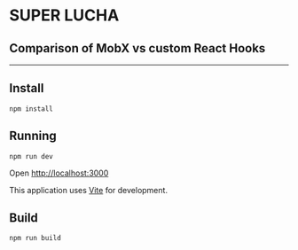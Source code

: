 # SUPER LUCHA
## Comparison of MobX vs custom React Hooks

---

## Install

`npm install`

## Running

`npm run dev`

Open [http://localhost:3000](http://localhost:3000)

This application uses [Vite](https://vitejs.dev) for development.

## Build

`npm run build`

